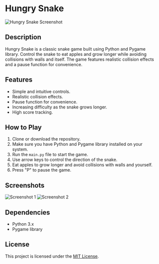 # Hungry Snake

![Hungry Snake Screenshot](assets/hungry-snake.png)

## Description

Hungry Snake is a classic snake game built using Python and Pygame library. Control the snake to eat apples and grow longer while avoiding collisions with walls and itself. The game features realistic collision effects and a pause function for convenience.

## Features

- Simple and intuitive controls.
- Realistic collision effects.
- Pause function for convenience.
- Increasing difficulty as the snake grows longer.
- High score tracking.

## How to Play

1. Clone or download the repository.
2. Make sure you have Python and Pygame library installed on your system.
3. Run the `main.py` file to start the game.
4. Use arrow keys to control the direction of the snake.
5. Eat apples to grow longer and avoid collisions with walls and yourself.
6. Press "P" to pause the game.

## Screenshots

![Screenshot 1](assets/screenshot1.png)
![Screenshot 2](assets/screenshot2.png)

## Dependencies

- Python 3.x
- Pygame library

## License

This project is licensed under the [MIT License](LICENSE).


